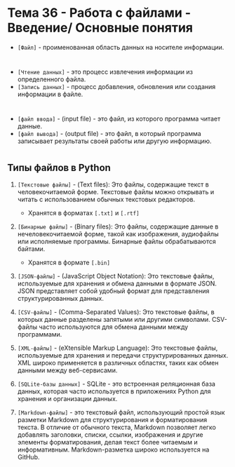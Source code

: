 # Тема 36 - Работа с файлами - Введение/ Основные понятия

- `[Файл]` - проименованная область данных на носителе информации.  
#
-  `[Чтение данных]` - это процесс извлечения информации из определенного файла.
-  `[Запись данных]` - процесс добавления, обновления или создания информации в файле.
#
-  `[файл ввода]` - (input file) - это файл, из которого программа читает данные. 
-  `[файл вывода]` - (output file) - это файл, в который программа записывает результаты своей работы или другую информацию.
#
## Типы файлов в Python

1) `[Текстовые файлы]` - (Text files): Это файлы, содержащие текст в человекочитаемой форме. Текстовые файлы можно открывать и читать с использованием обычных текстовых редакторов.
   - Хранятся в форматах `[.txt]` и `[.rtf]`

2) `[Бинарные файлы]` - (Binary files): Это файлы, содержащие данные в нечеловекочитаемой форме, такой как изображения, аудиофайлы или исполняемые программы. Бинарные файлы обрабатываются байтами.
   - Хранятся в формате `[.bin]`

3) `[JSON-файлы]` - (JavaScript Object Notation): Это текстовые файлы, используемые для хранения и обмена данными в формате JSON. JSON представляет собой удобный формат для представления структурированных данных.

4) `[CSV-файлы]` - (Comma-Separated Values): Это текстовые файлы, в которых данные разделены запятыми или другими символами. CSV-файлы часто используются для обмена данными между программами.

5) `[XML-файлы]` - (eXtensible Markup Language): Это текстовые файлы, используемые для хранения и передачи структурированных данных. XML широко применяется в различных областях, таких как обмен данными между веб-сервисами.

6) `[SQLite-базы данных]` - SQLite - это встроенная реляционная база данных, которая часто используется в приложениях Python для хранения и организации данных.

7) `[Markdown-файлы]` - это текстовый файл, использующий простой язык разметки Markdown для структурирования и форматирования текста. В отличие от обычного текста, Markdown позволяет легко добавлять заголовки, списки, ссылки, изображения и другие элементы форматирования, делая текст более читаемым и информативным. Markdown-разметка широко используется на GitHub. 
